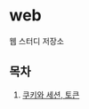 # web
웹 스터디 저장소

## 목차
1. [쿠키와 세션, 토큰](https://github.com/nakaracoup/web/blob/main/cookie_and_session.md)
